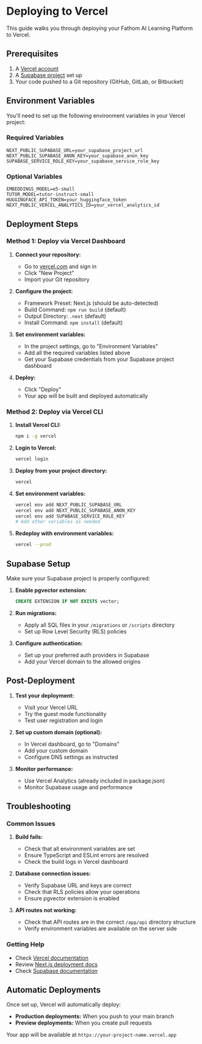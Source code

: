 # Deploying to Vercel

This guide walks you through deploying your Fathom AI Learning Platform to Vercel.

## Prerequisites

1. A [Vercel account](https://vercel.com)
2. A [Supabase project](https://supabase.com) set up
3. Your code pushed to a Git repository (GitHub, GitLab, or Bitbucket)

## Environment Variables

You'll need to set up the following environment variables in your Vercel project:

### Required Variables
```
NEXT_PUBLIC_SUPABASE_URL=your_supabase_project_url
NEXT_PUBLIC_SUPABASE_ANON_KEY=your_supabase_anon_key
SUPABASE_SERVICE_ROLE_KEY=your_supabase_service_role_key
```

### Optional Variables
```
EMBEDDINGS_MODEL=e5-small
TUTOR_MODEL=tutor-instruct-small
HUGGINGFACE_API_TOKEN=your_huggingface_token
NEXT_PUBLIC_VERCEL_ANALYTICS_ID=your_vercel_analytics_id
```

## Deployment Steps

### Method 1: Deploy via Vercel Dashboard

1. **Connect your repository:**
   - Go to [vercel.com](https://vercel.com) and sign in
   - Click "New Project"
   - Import your Git repository

2. **Configure the project:**
   - Framework Preset: Next.js (should be auto-detected)
   - Build Command: `npm run build` (default)
   - Output Directory: `.next` (default)
   - Install Command: `npm install` (default)

3. **Set environment variables:**
   - In the project settings, go to "Environment Variables"
   - Add all the required variables listed above
   - Get your Supabase credentials from your Supabase project dashboard

4. **Deploy:**
   - Click "Deploy"
   - Your app will be built and deployed automatically

### Method 2: Deploy via Vercel CLI

1. **Install Vercel CLI:**
   ```bash
   npm i -g vercel
   ```

2. **Login to Vercel:**
   ```bash
   vercel login
   ```

3. **Deploy from your project directory:**
   ```bash
   vercel
   ```

4. **Set environment variables:**
   ```bash
   vercel env add NEXT_PUBLIC_SUPABASE_URL
   vercel env add NEXT_PUBLIC_SUPABASE_ANON_KEY
   vercel env add SUPABASE_SERVICE_ROLE_KEY
   # Add other variables as needed
   ```

5. **Redeploy with environment variables:**
   ```bash
   vercel --prod
   ```

## Supabase Setup

Make sure your Supabase project is properly configured:

1. **Enable pgvector extension:**
   ```sql
   CREATE EXTENSION IF NOT EXISTS vector;
   ```

2. **Run migrations:**
   - Apply all SQL files in your `/migrations` or `/scripts` directory
   - Set up Row Level Security (RLS) policies

3. **Configure authentication:**
   - Set up your preferred auth providers in Supabase
   - Add your Vercel domain to the allowed origins

## Post-Deployment

1. **Test your deployment:**
   - Visit your Vercel URL
   - Try the guest mode functionality
   - Test user registration and login

2. **Set up custom domain (optional):**
   - In Vercel dashboard, go to "Domains"
   - Add your custom domain
   - Configure DNS settings as instructed

3. **Monitor performance:**
   - Use Vercel Analytics (already included in package.json)
   - Monitor Supabase usage and performance

## Troubleshooting

### Common Issues

1. **Build fails:**
   - Check that all environment variables are set
   - Ensure TypeScript and ESLint errors are resolved
   - Check the build logs in Vercel dashboard

2. **Database connection issues:**
   - Verify Supabase URL and keys are correct
   - Check that RLS policies allow your operations
   - Ensure pgvector extension is enabled

3. **API routes not working:**
   - Check that API routes are in the correct `/app/api` directory structure
   - Verify environment variables are available on the server side

### Getting Help

- Check [Vercel documentation](https://vercel.com/docs)
- Review [Next.js deployment docs](https://nextjs.org/docs/deployment)
- Check [Supabase documentation](https://supabase.com/docs)

## Automatic Deployments

Once set up, Vercel will automatically deploy:
- **Production deployments:** When you push to your main branch
- **Preview deployments:** When you create pull requests

Your app will be available at `https://your-project-name.vercel.app`
